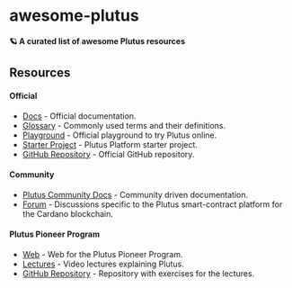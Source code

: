 # awesome-plutus

**🪐 A curated list of awesome Plutus resources**

## Resources

#### Official

- [Docs](https://docs.cardano.org/projects/plutus/en/latest) - Official documentation.
- [Glossary](https://playground.plutus.iohkdev.io/tutorial/reference/glossary.html) - Commonly used terms and their definitions.
- [Playground](https://playground.plutus.iohkdev.io/) - Official playground to try Plutus online.
- [Starter Project](https://github.com/input-output-hk/plutus-starter) - Plutus Platform starter project.
- [GitHub Repository](https://github.com/input-output-hk/plutus) - Official GitHub repository.

#### Community

- [Plutus Community Docs](https://docs.plutus-community.com/) - Community driven documentation.
- [Forum](https://forum.cardano.org/c/developers/cardano-plutus) - Discussions specific to the Plutus smart-contract platform for the Cardano blockchain.

#### Plutus Pioneer Program

- [Web](https://developers.cardano.org/en/plutus-pioneer-program/) - Web for the Plutus Pioneer Program.
- [Lectures](https://www.youtube.com/watch?v=IEn6jUo-0vU&list=PLK8ah7DzglhhJzuiz7X33UCHSTYPB-8Jt) - Video lectures explaining Plutus.
- [GitHub Repository](https://github.com/input-output-hk/plutus-pioneer-program) - Repository with exercises for the lectures.
